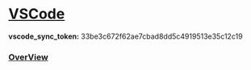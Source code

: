 # [VSCode](https://code.visualstudio.com/docs)
**vscode_sync_token:** 33be3c672f62ae7cbad8dd5c4919513e35c12c19
### [OverView](https://code.visualstudio.com/docs)
